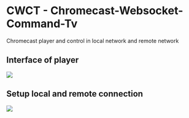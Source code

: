 # CWCT - Chromecast-Websocket-Command-Tv
Chromecast player and control in local network and remote network

## Interface of player

![](https://github.com/brytonl33t/CWCT-Chromecast-Websocket-Command-Tv/blob/master/images/unknown.png)

## Setup local and remote connection
![](https://github.com/brytonl33t/CWCT-Chromecast-Websocket-Command-Tv/blob/master/images/Screenshot_1.png)
